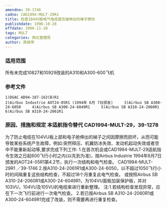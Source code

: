 ```yaml
---
amendno: 39-1746
cadno: CAD1994-MULT-29R1
title: 检查104VU板电气电缆是否被伸出的梯子擦伤
publishdate: 1996-10-28
effdate: 1996-11-10
tags: MULT
categories: 西北管理局
author: 周艳萍
---
```


### 适用范围 
所有未完成10827和10929改装的A310和A300-600飞机

### 参考文件
    1)DGAC AD94-187-163(B)R1 
    2)Airbus Industrie AOT24-05R1 (1994年 6月 7日颁发)     3)Airbus SB A300-24-6050     4)Airbus SB A300-24-6049R1     5)Airbus SB A310-24-2060R1     6)Airbus SB A310-24-2061R1 

### 原因、措施和规定 本适航指令替代 CAD1994-MULT-29，39-1278 
为了防止电缆在104VU板上部和电子舱伸出的梯子之间因摩擦而损坏，从而可能导致某些系统产生故障，例如:突然释压、机翼防冰失效、发动机起动失效或者空中不能重新起动等,要求完成下列工作: 
    1.在首次机会或CAD1994-MULT-29适航指令生效之日起600飞行小时之内(以先到为准)，按Airbus Industrie 1994年6月7日颁发的AOT24-05R1第4.2节，执行一次结构和电气检查。 
       CAD1994-MULT-29R1   ／39-1746 
    2.按A310-24-2061R1或A300-24-6050，以不超过1050飞行小时的间隔重复这些结构检查，不超过18个月重复此电气检查。     或按照Airbus SB A310-24-2060R1或A300-24-6049R1，为104VU面板加装保护板，并对103VU，104VU及105VU的电缆束进行重新整理。 
    注:1.若结构检查发现异常，应在下一次飞行前进行一次电气检查。 
       2.若已按Airbus SB A310-24-2060R1或A300-24-6049R1完成了改装，则不需要再进行重复检查。

